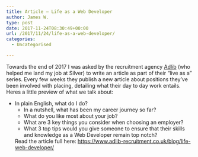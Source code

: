 ```yaml
---
title: Article – Life as a Web Developer
author: James W.
type: post
date: 2017-11-24T08:30:49+00:00
url: /2017/11/24/life-as-a-web-developer/
categories:
  - Uncategorised

---
```

Towards the end of 2017 I was asked by the recruitment agency [Adlib][1] (who helped me land my job at Silver) to write an article as part of their &#8220;live as a&#8221; series. Every few weeks they publish a new article about positions they&#8217;ve been involved with placing, detailing what their day to day work entails. Heres a little preview of what we talk about:

  * In plain English, what do I do? 
      * In a nutshell, what has been my career journey so far?
      * What do you like most about your job?
      * What are 3 key things you consider when choosing an employer?
      * What 3 top tips would you give someone to ensure that their skills and knowledge as a Web Developer remain top notch?</ul> 
    Read the article full here: <https://www.adlib-recruitment.co.uk/blog/life-web-developer/>

 [1]: https://www.adlib-recruitment.co.uk